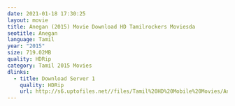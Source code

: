 ```yaml
---
date: 2021-01-18 17:30:25
layout: movie
title: Anegan (2015) Movie Download HD Tamilrockers Moviesda
seotitle: Anegan
language: Tamil
year: "2015"
size: 719.02MB
quality: HDRip
category: Tamil 2015 Movies
dlinks:
  - title: Download Server 1
    quality: HDRip
    url: http://s6.uptofiles.net//files/Tamil%20HD%20Mobile%20Movies/Anegan%20(2015)/Mp4%20HD%20(640x360)/Anegan%20(2015)%20Single%20Part%20(640x360).mp4
---
```

